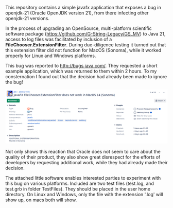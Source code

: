 This repository contains a simple javafx application that exposes a bug in openjdk-21 (Oracle OpenJDK version 21), from there infecting other openjdk-21 versions.

In the process of upgrading an OpenSource, multi-platform scientific software package (https://github.com/G-String-Legacy/GS_MV) to Java 21, access to log files was facilitated by inclusion of a **FileChooser.ExtensionFilter**. During due-diligence testing it turned out that this extension filter did not function for MacOS (Sonoma), while it worked properly for Linux and Windows platforms.

This bug was reported to http://bugs.java.com/. They requested  a short example application, which was returned to them within 2 hours. To my consternation I found out that the decision had already been made to ignore the bug!

![This was the Oracle response: ](https://github.com/Papa-26/ExtensionBug/blob/main/ExtensionFilterBug/TestFiles/OpenjdkExFilBug.png)

Not only shows this reaction that Oracle does not seem to care about the quality of their product, they also show great disrespect for the efforts of developers by requesting additional work, while they had already made their decision.

The attached little software enables interested parties to experiment with this bug on various platforms. Included are two test files (test.log, and test.grb in folder TestFiles). They should be placed in the user home directory. On Linux and Windows, only the file with the extension '.log' will show up, on macs both will show.
